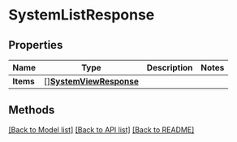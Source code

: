 # SystemListResponse

## Properties

Name | Type | Description | Notes
------------ | ------------- | ------------- | -------------
**Items** | [][**SystemViewResponse**](SystemViewResponse.md) |  | 

## Methods


[[Back to Model list]](../README.md#documentation-for-models) [[Back to API list]](../README.md#documentation-for-api-endpoints) [[Back to README]](../README.md)


